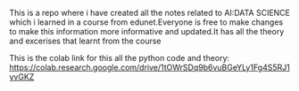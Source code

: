 This is a repo where i have created all the notes related to AI:DATA SCIENCE which i learned in a course from edunet.Everyone is free to make changes to make this information more informative and updated.It has all the theory and excerises that learnt from the course

This is the colab link for this all the python code and theory: https://colab.research.google.com/drive/1tOWrSDq9b6vuBGeYLy1Fg4S5RJ1yvGKZ
